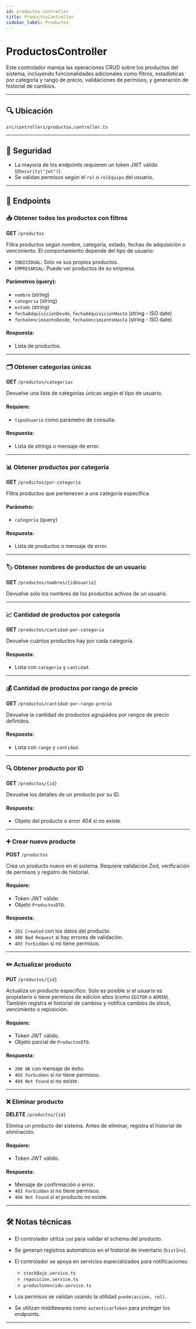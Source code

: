 ```yaml
---
id: productos.controller
title: ProductosController
sidebar_label: Productos
---
```


# ProductosController

Este controlador maneja las operaciones CRUD sobre los productos del sistema, incluyendo funcionalidades adicionales como filtros, estadísticas por categoría y rango de precio, validaciones de permisos, y generación de historial de cambios.

---
## 🔍 Ubicación

`src/controllers/productos.controller.ts`

---

## 🔐 Seguridad

* La mayoría de los endpoints requieren un token JWT válido (`@Security("jwt")`).
* Se validan permisos según el `rol` o `rolEquipo` del usuario.

---

## 📌 Endpoints

### 📥 Obtener todos los productos con filtros

**GET** `/productos`

Filtra productos según nombre, categoría, estado, fechas de adquisición o vencimiento. El comportamiento depende del tipo de usuario:

* `INDIVIDUAL`: Solo ve sus propios productos.
* `EMPRESARIAL`: Puede ver productos de su empresa.

#### Parámetros (query):

* `nombre` (string)
* `categoria` (string)
* `estado` (string)
* `fechaAdquisicionDesde`, `fechaAdquisicionHasta` (string - ISO date)
* `fechaVencimientoDesde`, `fechaVencimientoHasta` (string - ISO date)

#### Respuesta:

* Lista de productos.

---

### 🗂 Obtener categorías únicas

**GET** `/productos/categorias`

Devuelve una lista de categorías únicas según el tipo de usuario.

#### Requiere:

* `tipoUsuario` como parámetro de consulta.

#### Respuesta:

* Lista de strings o mensaje de error.

---

### 📊 Obtener productos por categoría

**GET** `/productos/por-categoria`

Filtra productos que pertenecen a una categoría específica.

#### Parámetro:

* `categoria` (query)

#### Respuesta:

* Lista de productos o mensaje de error.

---

### 🏷 Obtener nombres de productos de un usuario

**GET** `/productos/nombres/{idUsuario}`

Devuelve solo los nombres de los productos activos de un usuario.

---

### 📈 Cantidad de productos por categoría

**GET** `/productos/cantidad-por-categoria`

Devuelve cuántos productos hay por cada categoría.

#### Respuesta:

* Lista con `categoria` y `cantidad`.

---

### 💰 Cantidad de productos por rango de precio

**GET** `/productos/cantidad-por-rango-precio`

Devuelve la cantidad de productos agrupados por rangos de precio definidos.

#### Respuesta:

* Lista con `rango` y `cantidad`.

---

### 🔍 Obtener producto por ID

**GET** `/productos/{id}`

Devuelve los detalles de un producto por su ID.

#### Respuesta:

* Objeto del producto o error 404 si no existe.

---

### ➕ Crear nuevo producto

**POST** `/productos`

Crea un producto nuevo en el sistema. Requiere validación Zod, verificación de permisos y registro de historial.

#### Requiere:

* Token JWT válido.
* Objeto `ProductosDTO`.

#### Respuesta:

* `201 Created` con los datos del producto.
* `400 Bad Request` si hay errores de validación.
* `403 Forbidden` si no tiene permisos.

---

### ✏️ Actualizar producto

**PUT** `/productos/{id}`

Actualiza un producto específico. Solo es posible si el usuario es propietario o tiene permisos de edición altos (como `EDITOR` o `ADMIN`). También registra el historial de cambios y notifica cambios de stock, vencimiento o reposición.

#### Requiere:

* Token JWT válido.
* Objeto parcial de `ProductosDTO`.

#### Respuesta:

* `200 OK` con mensaje de éxito.
* `403 Forbidden` si no tiene permisos.
* `404 Not Found` si no existe.

---

### ❌ Eliminar producto

**DELETE** `/productos/{id}`

Elimina un producto del sistema. Antes de eliminar, registra el historial de eliminación.

#### Requiere:

* Token JWT válido.

#### Respuesta:

* Mensaje de confirmación o error.
* `403 Forbidden` si no tiene permisos.
* `404 Not Found` si el producto no existe.

---

## 🛠️ Notas técnicas

* El controlador utiliza `zod` para validar el schema del producto.
* Se generan registros automáticos en el historial de inventario (`histInv`).
* El controlador se apoya en servicios especializados para notificaciones:

  * `stockBajo.service.ts`
  * `reposicion.service.ts`
  * `productoVencido.service.ts`
* Los permisos se validan usando la utilidad `puede(accion, rol)`.
* Se utilizan middlewares como `autenticarToken` para proteger los endpoints.

---

